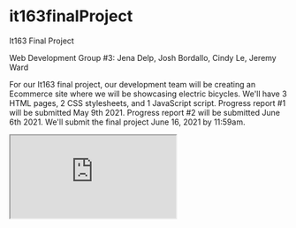 # it163finalProject
It163 Final Project

Web Development Group #3: Jena Delp, Josh Bordallo, Cindy Le, Jeremy Ward 

For our It163 final project, our development team will be creating an Ecommerce site where we will be showcasing electric bicycles. We'll have 3 HTML pages, 2 CSS stylesheets, and 1 JavaScript script. Progress report #1 will be submitted May 9th 2021. Progress report #2 will be submitted June 6th 2021. We'll submit the final project June 16, 2021 by 11:59am.


<iframe src="https://docs.google.com/document/d/1zUfQH-l4gqfSAmu7ZflORgMZsH1Xjho3352ZzsfQmpg/edit?usp=sharing"></iframe>
